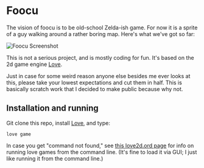 # Foocu

The vision of foocu is to be old-school Zelda-ish game.
For now it is a sprite of a guy walking around a rather boring map.
Here's what we've got so far:

![Foocu Screenshot](https://raw.github.com/tylerneylon/foocu/master/game/screenshot.png)

This is not a serious project, and is mostly coding for fun.
It's based on the 2d game engine [Love](https://love2d.org/).

Just in case for some weird reason anyone else besides me
ever looks at this, please take your lowest expectations and
cut them in half. This is basically scratch work that I
decided to make public because why not.

## Installation and running

Git clone this repo, install [Love](https://love2d.org/), and type:

    love game

In case you get "command not found," see
[this love2d.ord page](https://www.love2d.org/wiki/Getting_Started#Mac_OSX)
for info on running love games from
the command line. (It's fine to load it via GUI; I just like running it
from the command line.)
